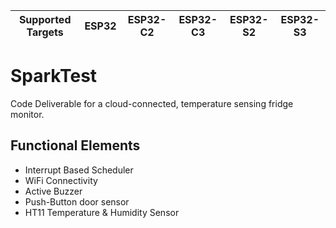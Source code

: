 | Supported Targets | ESP32 | ESP32-C2 | ESP32-C3 | ESP32-S2 | ESP32-S3 |
| ----------------- | ----- | -------- | -------- | -------- | -------- |

# SparkTest

Code Deliverable for a cloud-connected, temperature sensing fridge monitor.
## Functional Elements
- Interrupt Based Scheduler
- WiFi Connectivity
- Active Buzzer
- Push-Button door sensor
- HT11 Temperature & Humidity Sensor
